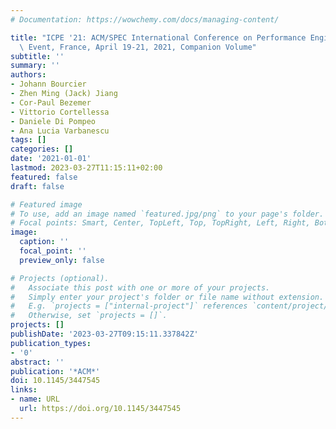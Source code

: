 ```yaml
---
# Documentation: https://wowchemy.com/docs/managing-content/

title: "ICPE '21: ACM/SPEC International Conference on Performance Engineering, Virtual\
  \ Event, France, April 19-21, 2021, Companion Volume"
subtitle: ''
summary: ''
authors:
- Johann Bourcier
- Zhen Ming (Jack) Jiang
- Cor-Paul Bezemer
- Vittorio Cortellessa
- Daniele Di Pompeo
- Ana Lucia Varbanescu
tags: []
categories: []
date: '2021-01-01'
lastmod: 2023-03-27T11:15:11+02:00
featured: false
draft: false

# Featured image
# To use, add an image named `featured.jpg/png` to your page's folder.
# Focal points: Smart, Center, TopLeft, Top, TopRight, Left, Right, BottomLeft, Bottom, BottomRight.
image:
  caption: ''
  focal_point: ''
  preview_only: false

# Projects (optional).
#   Associate this post with one or more of your projects.
#   Simply enter your project's folder or file name without extension.
#   E.g. `projects = ["internal-project"]` references `content/project/deep-learning/index.md`.
#   Otherwise, set `projects = []`.
projects: []
publishDate: '2023-03-27T09:15:11.337842Z'
publication_types:
- '0'
abstract: ''
publication: '*ACM*'
doi: 10.1145/3447545
links:
- name: URL
  url: https://doi.org/10.1145/3447545
---
```

